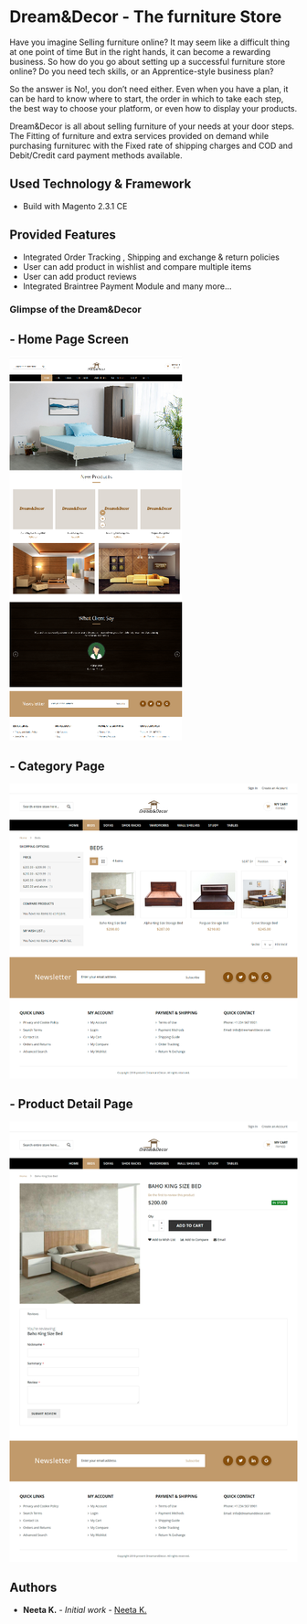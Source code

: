 # Dream&Decor - The furniture Store

Have you imagine Selling furniture online? It may seem like a difficult thing at one point of time But in the right hands, it can become a rewarding business. So how do you go about setting up a successful furniture store online? Do you need tech skills, or an Apprentice-style business plan?

So the answer is No!, you don’t need either. Even when you have a plan, it can be hard to know where to start, the order in which to take each step, the best way to choose your platform, or even how to display your products.

Dream&Decor is all about selling furniture of your needs at your door steps. 
The Fitting of furniture and extra services provided on demand while purchasing furniturec with the Fixed rate of shipping charges and COD and Debit/Credit card payment methods available. 


## Used Technology & Framework

- Build with Magento 2.3.1 CE

## Provided Features

- Integrated Order Tracking , Shipping and exchange & return policies
- User can add product in wishlist and compare multiple items
- User can add product reviews 
- Integrated Braintree Payment Module and many more...

### Glimpse of the Dream&Decor

## - Home Page Screen 
![image](https://github.com/neeta-tm/images/blob/master/furniture/Drem-DecorHome.png)

## - Category Page 
![image](https://github.com/neeta-tm/images/blob/master/furniture/Dream-DecorBeds.png)

## - Product Detail Page 
![image](https://github.com/neeta-tm/images/blob/master/furniture/Dream-DecorBeds-PDP.png)

## Authors
* **Neeta K.** - *Initial work* - [Neeta K.](https://github.com/neeta-tm)


